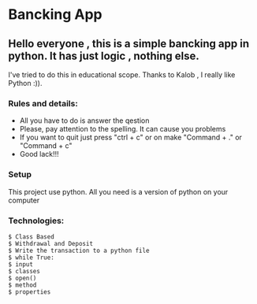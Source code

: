 # Bancking App

## Hello everyone , this is a simple bancking app in python. It has just logic , nothing else.

I've tried to do this in educational scope. Thanks to Kalob ,  I really like Python :)).

### Rules and details:
* All you have to do is answer the qestion
* Please, pay attention to the spelling. It can cause you problems
* If you want to quit just press "ctrl + c" or on make "Command + ." or "Command + c"
* Good lack!!!

### Setup
This project use python. All you need is a version of python on your computer

### Technologies:

```
$ Class Based
$ Withdrawal and Deposit
$ Write the transaction to a python file
$ while True:
$ input
$ classes
$ open()
$ method
$ properties

```
